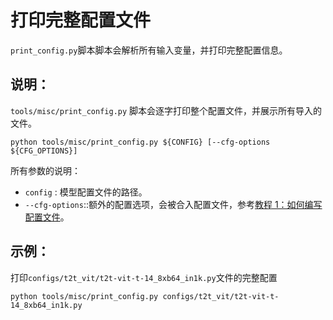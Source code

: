 # 打印完整配置文件

`print_config.py`脚本脚本会解析所有输入变量，并打印完整配置信息。

## 说明：

`tools/misc/print_config.py` 脚本会逐字打印整个配置文件，并展示所有导入的文件。

```shell
python tools/misc/print_config.py ${CONFIG} [--cfg-options ${CFG_OPTIONS}]
```

所有参数的说明：

- `config` : 模型配置文件的路径。
- `--cfg-options`::额外的配置选项，会被合入配置文件，参考[教程 1：如何编写配置文件](https://mmclassification.readthedocs.io/zh_CN/latest/tutorials/config.html)。

## 示例：

打印`configs/t2t_vit/t2t-vit-t-14_8xb64_in1k.py`文件的完整配置

```shell
python tools/misc/print_config.py configs/t2t_vit/t2t-vit-t-14_8xb64_in1k.py
```

